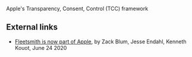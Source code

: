 Apple's Transparency, Consent, Control (TCC) framework

## External links

- [Fleetsmith is now part of
  Apple](https://blog.fleetsmith.com/tcc-a-quick-primer/), by Zack Blum,
  Jesse Endahl, Kenneth Kouot, June 24 2020